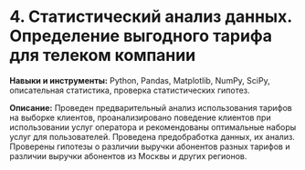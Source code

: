 
# 4. Статистический анализ данных. Определение выгодного тарифа для телеком компании

__Навыки и инструменты:__ Python, Pandas, Matplotlib, NumPy, SciPy, описательная статистика, проверка статистических гипотез.

__Описание:__ Проведен предварительный анализ использования тарифов на выборке клиентов, проанализировано поведение клиентов при использовании услуг оператора и рекомендованы оптимальные наборы услуг для пользователей. Проведена предобработка данных, их анализ. Проверены гипотезы о различии выручки абонентов разных тарифов и различии выручки абонентов из Москвы и других регионов.